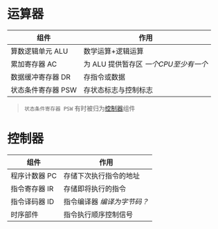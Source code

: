 # 运算器
组件|作用
---|---
算数逻辑单元 ALU|数学运算+逻辑运算
累加寄存器 AC|为 ALU 提供暂存区 _一个CPU至少有一个_
数据缓冲寄存器 DR|存指令或数据
状态条件寄存器 PSW|存状态标志与控制标志

> `状态条件寄存器 PSW` 有时被归为[控制器](#%e6%8e%a7%e5%88%b6%e5%99%a8)组件

# 控制器
组件|作用
---|---
程序计数器 PC|存储下次执行指令的地址
指令寄存器 IR|存储即将执行的指令 
指令译码器 ID|指令编译器 _编译为字节码？_
时序部件|指令执行顺序控制信号
